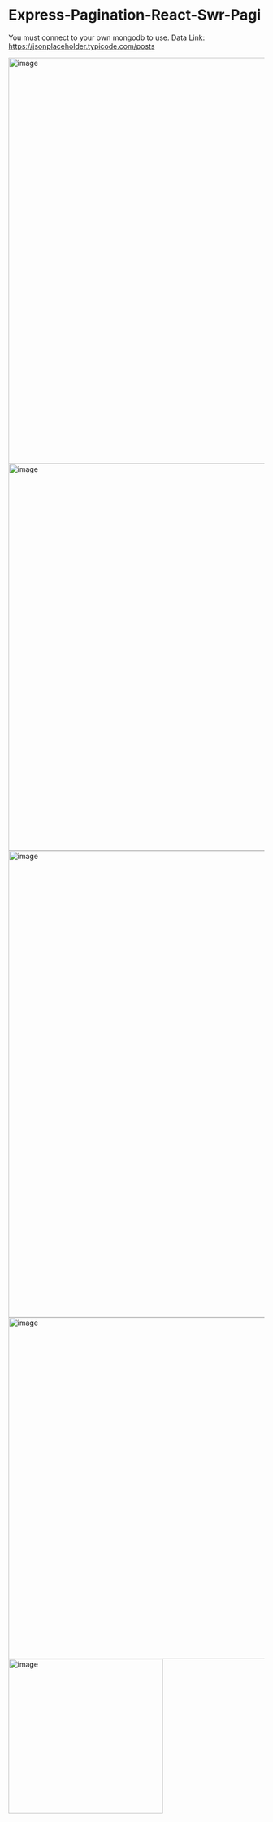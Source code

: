# Express-Pagination-React-Swr-Pagi

You must connect to your own mongodb to use.
Data Link: https://jsonplaceholder.typicode.com/posts

<img width="799" alt="image" src="https://user-images.githubusercontent.com/98692987/218307880-017b3f37-9d40-469f-a7ff-b3ae87c69e54.png">
<img width="761" alt="image" src="https://user-images.githubusercontent.com/98692987/218307891-ca2fddee-61d2-44e8-b060-30f52990e371.png">
<img width="918" alt="image" src="https://user-images.githubusercontent.com/98692987/218307894-8058432f-fa40-430f-bc96-3e36282f4b66.png">
<img width="672" alt="image" src="https://user-images.githubusercontent.com/98692987/218307913-dc51003b-7824-4c7b-b178-5c6973436a7a.png">
<img width="304" alt="image" src="https://user-images.githubusercontent.com/98692987/218307909-4779da36-c69d-4177-890c-2c61f88442b3.png">
